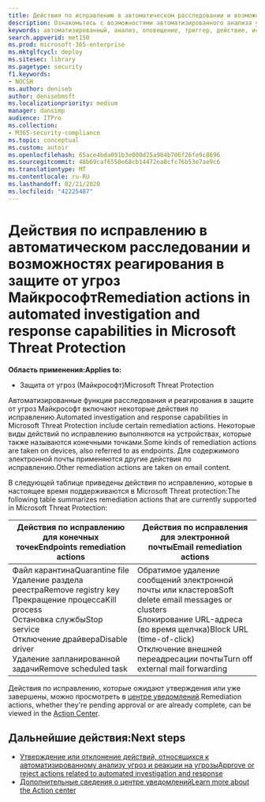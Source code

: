 ```yaml
---
title: Действия по исправлению в автоматическом расследовании и возможностях реагирования в защите от угроз Майкрософт
description: Ознакомьтесь с возможностями автоматизированного анализа угроз и реакции на угрозы в службе защиты от угроз (Майкрософт)
keywords: автоматизированный, анализ, оповещение, триггер, действие, исправление
search.appverid: met150
ms.prod: microsoft-365-enterprise
ms.mktglfcycl: deploy
ms.sitesec: library
ms.pagetype: security
f1.keywords:
- NOCSH
ms.author: deniseb
author: denisebmsft
ms.localizationpriority: medium
manager: dansimp
audience: ITPro
ms.collection:
- M365-security-compliance
ms.topic: conceptual
ms.custom: autoir
ms.openlocfilehash: 65ace4bda091b3e000d25a984b706f26fe9c8696
ms.sourcegitcommit: 48b69caf6550e68cb14472ea8cfc76b53e7ae9c6
ms.translationtype: MT
ms.contentlocale: ru-RU
ms.lasthandoff: 02/21/2020
ms.locfileid: "42225487"
---
```

# <a name="remediation-actions-in-automated-investigation-and-response-capabilities-in-microsoft-threat-protection"></a><span data-ttu-id="8836c-104">Действия по исправлению в автоматическом расследовании и возможностях реагирования в защите от угроз Майкрософт</span><span class="sxs-lookup"><span data-stu-id="8836c-104">Remediation actions in automated investigation and response capabilities in Microsoft Threat Protection</span></span>

<span data-ttu-id="8836c-105">**Область применения:**</span><span class="sxs-lookup"><span data-stu-id="8836c-105">**Applies to:**</span></span>
- <span data-ttu-id="8836c-106">Защита от угроз (Майкрософт)</span><span class="sxs-lookup"><span data-stu-id="8836c-106">Microsoft Threat Protection</span></span>

<span data-ttu-id="8836c-107">Автоматизированные функции расследования и реагирования в защите от угроз Майкрософт включают некоторые действия по исправлению.</span><span class="sxs-lookup"><span data-stu-id="8836c-107">Automated investigation and response capabilities in Microsoft Threat Protection include certain remediation actions.</span></span> <span data-ttu-id="8836c-108">Некоторые виды действий по исправлению выполняются на устройствах, которые также называются конечными точками.</span><span class="sxs-lookup"><span data-stu-id="8836c-108">Some kinds of remediation actions are taken on devices, also referred to as endpoints.</span></span> <span data-ttu-id="8836c-109">Для содержимого электронной почты применяются другие действия по исправлению.</span><span class="sxs-lookup"><span data-stu-id="8836c-109">Other remediation actions are taken on email content.</span></span>

<span data-ttu-id="8836c-110">В следующей таблице приведены действия по исправлению, которые в настоящее время поддерживаются в Microsoft Threat protection:</span><span class="sxs-lookup"><span data-stu-id="8836c-110">The following table summarizes remediation actions that are currently supported in Microsoft Threat Protection:</span></span> 

|<span data-ttu-id="8836c-111">Действия по исправлению для конечных точек</span><span class="sxs-lookup"><span data-stu-id="8836c-111">Endpoints remediation actions</span></span>  |<span data-ttu-id="8836c-112">Действия по исправления для электронной почты</span><span class="sxs-lookup"><span data-stu-id="8836c-112">Email remediation actions</span></span>  |
|---------|---------|
|<span data-ttu-id="8836c-113">Файл карантина</span><span class="sxs-lookup"><span data-stu-id="8836c-113">Quarantine file</span></span><br/><span data-ttu-id="8836c-114">Удаление раздела реестра</span><span class="sxs-lookup"><span data-stu-id="8836c-114">Remove registry key</span></span><br/><span data-ttu-id="8836c-115">Прекращение процесса</span><span class="sxs-lookup"><span data-stu-id="8836c-115">Kill process</span></span> <br/><span data-ttu-id="8836c-116">Остановка службы</span><span class="sxs-lookup"><span data-stu-id="8836c-116">Stop service</span></span> <br/><span data-ttu-id="8836c-117">Отключение драйвера</span><span class="sxs-lookup"><span data-stu-id="8836c-117">Disable driver</span></span> <br/><span data-ttu-id="8836c-118">Удаление запланированной задачи</span><span class="sxs-lookup"><span data-stu-id="8836c-118">Remove scheduled task</span></span>      |<span data-ttu-id="8836c-119">Обратимое удаление сообщений электронной почты или кластеров</span><span class="sxs-lookup"><span data-stu-id="8836c-119">Soft delete email messages or clusters</span></span><br/><span data-ttu-id="8836c-120">Блокирование URL-адреса (во время щелчка)</span><span class="sxs-lookup"><span data-stu-id="8836c-120">Block URL (time-of-click)</span></span><br/><span data-ttu-id="8836c-121">Отключение внешней переадресации почты</span><span class="sxs-lookup"><span data-stu-id="8836c-121">Turn off external mail forwarding</span></span>          |

<span data-ttu-id="8836c-122">Действия по исправлению, которые ожидают утверждения или уже завершены, можно просмотреть в [центре уведомлений](https://docs.microsoft.com/microsoft-365/security/mtp/mtp-action-center).</span><span class="sxs-lookup"><span data-stu-id="8836c-122">Remediation actions, whether they're pending approval or are already complete, can be viewed in the [Action Center](https://docs.microsoft.com/microsoft-365/security/mtp/mtp-action-center).</span></span>

## <a name="next-steps"></a><span data-ttu-id="8836c-123">Дальнейшие действия:</span><span class="sxs-lookup"><span data-stu-id="8836c-123">Next steps</span></span>

- [<span data-ttu-id="8836c-124">Утверждение или отклонение действий, относящихся к автоматизированному анализу угроз и реакции на угрозы</span><span class="sxs-lookup"><span data-stu-id="8836c-124">Approve or reject actions related to automated investigation and response</span></span>](https://docs.microsoft.com/microsoft-365/security/mtp/mtp-autoir-actions)
- [<span data-ttu-id="8836c-125">Дополнительные сведения о центре уведомлений</span><span class="sxs-lookup"><span data-stu-id="8836c-125">Learn more about the Action center</span></span>](https://docs.microsoft.com/microsoft-365/security/mtp/mtp-action-center)
